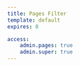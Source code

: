 ```yaml
---
title: Pages Filter
template: default
expires: 0

access:
    admin.pages: true
    admin.super: true
---
```

